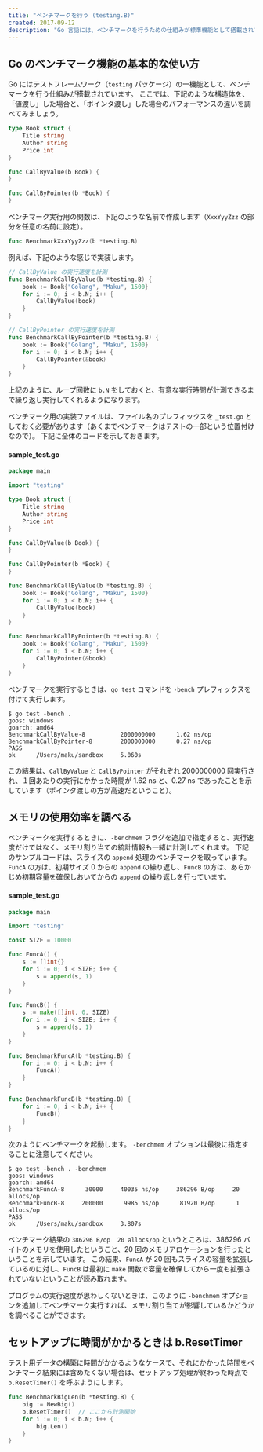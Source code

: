 ```yaml
---
title: "ベンチマークを行う (testing.B)"
created: 2017-09-12
description: "Go 言語には、ベンチマークを行うための仕組みが標準機能として搭載されています。"
---
```


Go のベンチマーク機能の基本的な使い方
----

Go にはテストフレームワーク（`testing` パッケージ）の一機能として、ベンチマークを行う仕組みが搭載されています。
ここでは、下記のような構造体を、「値渡し」した場合と、「ポインタ渡し」した場合のパフォーマンスの違いを調べてみましょう。

~~~ go
type Book struct {
	Title string
	Author string
	Price int
}

func CallByValue(b Book) {
}

func CallByPointer(b *Book) {
}
~~~

ベンチマーク実行用の関数は、下記のような名前で作成します（`XxxYyyZzz` の部分を任意の名前に設定）。

~~~ go
func BenchmarkXxxYyyZzz(b *testing.B)
~~~

例えば、下記のような感じで実装します。

~~~ go
// CallByValue の実行速度を計測
func BenchmarkCallByValue(b *testing.B) {
	book := Book{"Golang", "Maku", 1500}
	for i := 0; i < b.N; i++ {
		CallByValue(book)
	}
}

// CallByPointer の実行速度を計測
func BenchmarkCallByPointer(b *testing.B) {
	book := Book{"Golang", "Maku", 1500}
	for i := 0; i < b.N; i++ {
		CallByPointer(&book)
	}
}
~~~

上記のように、ループ回数に `b.N` をしておくと、有意な実行時間が計測できるまで繰り返し実行してくれるようになります。

ベンチマーク用の実装ファイルは、ファイル名のプレフィックスを `_test.go` としておく必要があります（あくまでベンチマークはテストの一部という位置付けなので）。
下記に全体のコードを示しておきます。

#### sample_test.go

~~~ go
package main

import "testing"

type Book struct {
	Title string
	Author string
	Price int
}

func CallByValue(b Book) {
}

func CallByPointer(b *Book) {
}

func BenchmarkCallByValue(b *testing.B) {
	book := Book{"Golang", "Maku", 1500}
	for i := 0; i < b.N; i++ {
		CallByValue(book)
	}
}

func BenchmarkCallByPointer(b *testing.B) {
	book := Book{"Golang", "Maku", 1500}
	for i := 0; i < b.N; i++ {
		CallByPointer(&book)
	}
}
~~~

ベンチマークを実行するときは、`go test` コマンドを `-bench` プレフィックスを付けて実行します。

~~~
$ go test -bench .
goos: windows
goarch: amd64
BenchmarkCallByValue-8          2000000000      1.62 ns/op
BenchmarkCallByPointer-8        2000000000      0.27 ns/op
PASS
ok      /Users/maku/sandbox     5.060s
~~~

この結果は、`CallByValue` と `CallByPointer` がそれぞれ 2000000000 回実行され、１回あたりの実行にかかった時間が 1.62 ns と、0.27 ns であったことを示しています（ポインタ渡しの方が高速だということ）。


メモリの使用効率を調べる
----

ベンチマークを実行するときに、`-benchmem` フラグを追加で指定すると、実行速度だけではなく、メモリ割り当ての統計情報も一緒に計測してくれます。
下記のサンプルコードは、スライスの `append` 処理のベンチマークを取っています。
`FuncA` の方は、初期サイズ 0 からの `append` の繰り返し、`FuncB` の方は、あらかじめ初期容量を確保しおいてからの `append` の繰り返しを行っています。

#### sample_test.go

~~~ go
package main

import "testing"

const SIZE = 10000

func FuncA() {
	s := []int{}
	for i := 0; i < SIZE; i++ {
		s = append(s, 1)
	}
}

func FuncB() {
	s := make([]int, 0, SIZE)
	for i := 0; i < SIZE; i++ {
		s = append(s, 1)
	}
}

func BenchmarkFuncA(b *testing.B) {
	for i := 0; i < b.N; i++ {
		FuncA()
	}
}

func BenchmarkFuncB(b *testing.B) {
	for i := 0; i < b.N; i++ {
		FuncB()
	}
}
~~~

次のようにベンチマークを起動します。
`-benchmem` オプションは最後に指定することに注意してください。

~~~
$ go test -bench . -benchmem
goos: windows
goarch: amd64
BenchmarkFuncA-8      30000     40035 ns/op     386296 B/op     20 allocs/op
BenchmarkFuncB-8     200000      9985 ns/op      81920 B/op      1 allocs/op
PASS
ok      /Users/maku/sandbox     3.807s
~~~

ベンチマーク結果の `386296 B/op  20 allocs/op` というところは、386296 バイトのメモリを使用したということ、20 回のメモリアロケーションを行ったということを示しています。
この結果、`FuncA` が 20 回もスライスの容量を拡張しているのに対し、`FuncB` は最初に `make` 関数で容量を確保してから一度も拡張されていないということが読み取れます。

プログラムの実行速度が思わしくないときは、このように `-benchmem` オプションを追加してベンチマーク実行すれば、メモリ割り当てが影響しているかどうかを調べることができます。


セットアップに時間がかかるときは b.ResetTimer
----

テスト用データの構築に時間がかかるようなケースで、それにかかった時間をベンチマーク結果には含めたくない場合は、セットアップ処理が終わった時点で `b.ResetTimer()` を呼ぶようにします。

~~~ go
func BenchmarkBigLen(b *testing.B) {
	big := NewBig()
	b.ResetTimer()  // ここから計測開始
	for i := 0; i < b.N; i++ {
		big.Len()
	}
}
~~~

